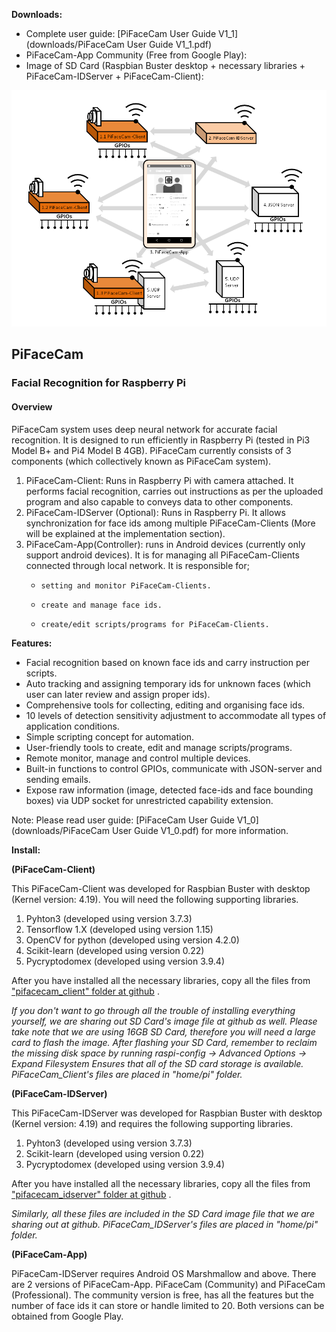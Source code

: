 **Downloads:**
* Complete user guide: [PiFaceCam User Guide V1_1](downloads/PiFaceCam User Guide V1_1.pdf)
* PiFaceCam-App Community (Free from Google Play):
* Image of SD Card (Raspbian Buster desktop + necessary libraries + PiFaceCam-IDServer + PiFaceCam-Client):

![alt text](images/Overview.png)
## PiFaceCam
### Facial Recognition for Raspberry Pi

#### Overview
PiFaceCam system uses deep neural network for accurate facial recognition. It is designed to run efficiently in Raspberry Pi (tested in Pi3 Model B+ and Pi4 Model B 4GB).
PiFaceCam currently consists of 3 components (which collectively known as PiFaceCam system). 
1. PiFaceCam-Client: Runs in Raspberry Pi with camera attached. It performs facial recognition, carries out instructions as per the uploaded program and also capable to conveys data to other components.
2. PiFaceCam-IDServer (Optional):  Runs in Raspberry Pi. It allows synchronization for face ids among multiple PiFaceCam-Clients (More will be explained at the implementation section).
3. PiFaceCam-App(Controller): runs in Android devices (currently only support android devices). It is for managing all PiFaceCam-Clients connected through local network. It is responsible for;
	* 	  setting and monitor PiFaceCam-Clients.
	* 	  create and manage face ids.
	* 	  create/edit scripts/programs for PiFaceCam-Clients.

**Features:**
* Facial recognition based on known face ids and carry instruction per scripts.
* Auto tracking and assigning temporary ids for unknown faces (which user can later review and assign proper ids).
* Comprehensive tools for collecting, editing and organising face ids.
* 10 levels of detection sensitivity adjustment to accommodate all types of application conditions.
* Simple scripting concept for automation.
* User-friendly tools to create, edit and manage scripts/programs.
* Remote monitor, manage and control multiple devices.
* Built-in functions to control GPIOs, communicate with JSON-server and sending emails.
* Expose raw information (image, detected face-ids and face bounding boxes) via UDP socket for unrestricted capability extension.

Note: Please read user guide: [PiFaceCam User Guide V1_0](downloads/PiFaceCam User Guide V1_0.pdf) for more information.


**Install:**

**(PiFaceCam-Client)**

This PiFaceCam-Client was developed for Raspbian Buster with desktop (Kernel version: 4.19).  You will need the following supporting libraries.
1.	Pyhton3 (developed using version 3.7.3)
2.	Tensorflow 1.X  (developed using version 1.15)
3.	OpenCV for python (developed using version 4.2.0)
4.	Scikit-learn (developed using version 0.22)
5.	Pycryptodomex  (developed using version 3.9.4)

After you have installed all the necessary libraries, copy all the files from ["pifacecam_client" folder at github](https://github.com/tensorfactory/PiFaceCam/tree/master/pifacecam_client) .

*If you don't want to go through all the trouble of installing everything yourself, we are sharing out SD Card's image file at github as well. Please take note that we are using 16GB SD Card, therefore you will need a large card to flash the image.
After flashing your SD Card, remember to reclaim the missing disk space by running raspi-config -> Advanced Options -> Expand Filesystem Ensures that all of the SD card storage is available. PiFaceCam_Client's files are placed in "home/pi" folder.*


**(PiFaceCam-IDServer)**

This PiFaceCam-IDServer was developed for Raspbian Buster with desktop (Kernel version: 4.19) and requires the following supporting libraries.
1.	Pyhton3 (developed using version 3.7.3)
2.	Scikit-learn (developed using version 0.22)
3.	Pycryptodomex  (developed using version 3.9.4)

After you have installed all the necessary libraries, copy all the files from ["pifacecam_idserver" folder at github](https://github.com/tensorfactory/PiFaceCam/tree/master/piface_cam_idserver) .

*Similarly, all these files are included in the SD Card image file that we are sharing out at github. PiFaceCam_IDServer's files are placed in "home/pi" folder.*


**(PiFaceCam-App)**

PiFaceCam-IDServer requires Android OS Marshmallow and above. There are 2 versions of PiFaceCam-App.  PiFaceCam (Community) and PiFaceCam (Professional).  The community version is free, has all the features but the number of face ids it can store or handle limited to 20. Both versions can be obtained from Google Play.

